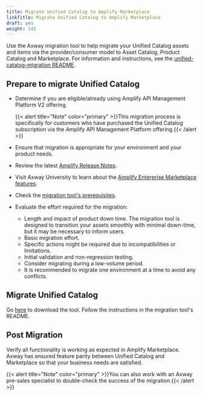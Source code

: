 ```yaml
---
title: Migrate Unified Catalog to Amplify Marketplace
linkTitle: Migrate Unified Catalog to Amplify Marketplace
draft: yes
weight: 145
---
```


Use the Axway migration tool to help migrate your Unified Catalog assets and items via the provider/consumer model to Asset Catalog, Product Catalog and Marketplace. For information and instructions, see the [unified-catalog-migration README](https://github.com/Axway/unified-catalog-migration).

## Prepare to migrate Unified Catalog

* Determine if you are eligible/already using Amplify API Management Platform V2 offering.

    {{< alert title="Note" color="primary" >}}This migration process is specifically for customers who have purchased the Unified Catalog subscription via the Amplify API Management Platform offering.{{< /alert >}}

* Ensure that migration is appropriate for your environment and your product needs.
* Review the latest [Amplify Release Notes](/docs/amplify_relnotes/).
* Visit Axway University to learn about the [Amplify Enterprise Marketplace features](https://university.axway.com/learn/courses/11665/introduction-to-amplify-enterprise-marketplace).
* Check the [migration tool's prerequisites](https://github.com/Axway/unified-catalog-migration#pre-requisites).
* Evaluate the effort required for the migration:
    * Length and impact of product down time. The migration tool is designed to transition your assets smoothly with minimal down-time, but it may be necessary to inform users.
    * Basic migration effort.
    * Specific actions might be required due to incompatibilities or limitations.
    * Initial validation and non-regression testing.
    * Consider migrating during a low-volume period.
    * It is recommended to migrate one environment at a time to avoid any conflicts.

## Migrate Unified Catalog

Go [here](https://github.com/Axway/unified-catalog-migration) to download the tool. Follow the instructions in the migration tool's README.

## Post Migration

Verify all functionality is working as expected in Amplify Marketplace. Axway has ensured feature parity between Unified Catalog and Marketplace so that your business needs are satisfied.

{{< alert title="Note" color="primary" >}}You can also work with an Axway pre-sales specialist to double-check the success of the migration.{{< /alert >}}
